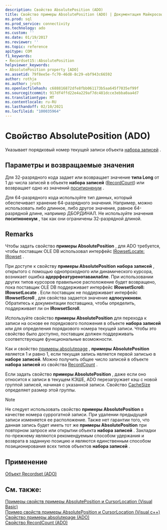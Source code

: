 ```yaml
---
description: Свойство AbsolutePosition (ADO)
title: Свойство примеры AbsolutePosition (ADO) | Документация Майкрософт
ms.prod: sql
ms.prod_service: connectivity
ms.technology: ado
ms.custom: ''
ms.date: 01/19/2017
ms.reviewer: ''
ms.topic: reference
apitype: COM
f1_keywords:
- Recordset15::AbsolutePosition
helpviewer_keywords:
- AbsolutePosition property [ADO]
ms.assetid: 79f8ee5e-fc70-46d8-8c29-ebf943c66592
author: rothja
ms.author: jroth
ms.openlocfilehash: c688816872dfe8fbb061173b5aa645f7035ef99f
ms.sourcegitcommit: 917df4ffd22e4a229af7dc481dcce3ebba0aa4d7
ms.translationtype: MT
ms.contentlocale: ru-RU
ms.lasthandoff: 02/10/2021
ms.locfileid: "100035964"
---
```

# <a name="absoluteposition-property-ado"></a>Свойство AbsolutePosition (ADO)
Указывает порядковый номер текущей записи объекта [набора записей](./recordset-object-ado.md) .  
  
## <a name="settings-and-return-values"></a>Параметры и возвращаемые значения  
 Для 32-разрядного кода задает или возвращает значение **типа Long** от 1 до числа записей в объекте **набора записей** ([RecordCount](./recordcount-property-ado.md)) или возвращает одно из значений [поситионенум](./positionenum.md) .  
  
 Для 64-разрядного кода используйте тип данных, который обеспечивает хранение 64-разрядного значения. Например, можно использовать либо длинное, либо другое значение, равное 64-разрядной длине, например ДБОРДИНАЛ. Не используйте значения **поситионенум** , так как они ограничены 32-разрядной длиной.  
  
## <a name="remarks"></a>Remarks  
 Чтобы задать свойство **примеры AbsolutePosition** , для ADO требуется, чтобы поставщик OLE DB использовал интерфейс [IRowsetLocate: IRowset](/previous-versions/windows/desktop/ms721190(v=vs.85)) .  
  
 При доступе к свойству **примеры AbsolutePosition** **набора записей** , открытого с помощью однопроходного или динамического курсора, возникает ошибка **адеррфеатуренотаваилабле**. При использовании других типов курсоров правильное расположение будет возвращено, пока поставщик OLE DB поддерживает интерфейс **IRowsetScroll: IRowsetLocate** . Если поставщик не поддерживает интерфейс **IRowsetScroll** , для свойства задается значение **адпосункновн**. Обратитесь к документации поставщика, чтобы определить, поддерживает ли он **IRowsetScroll**.  
  
 Используйте свойство **примеры AbsolutePosition** для перехода к записи на основе ее порядкового положения в объекте **набора записей** или для определения порядкового номера текущей записи. Чтобы это свойство было доступно, поставщик должен поддерживать соответствующие функциональные возможности.  
  
 Как и свойство [примеры absolutepage](./absolutepage-property-ado.md) , **примеры AbsolutePosition** является 1 и равно 1, если текущая запись является первой записью в **наборе записей**. Можно получить общее число записей в объекте **набора записей** из свойства [RecordCount](./recordcount-property-ado.md) .  
  
 Если задать свойство **примеры AbsolutePosition** , даже если оно относится к записи в текущем КЭШЕ, ADO перезагружает кэш с новой группой записей, начиная с указанной записи. Свойство [CacheSize](./cachesize-property-ado.md) определяет размер этой группы.  
  
> [!NOTE]
>  Не следует использовать свойство **примеры AbsolutePosition** в качестве номера суррогатной записи. При удалении предыдущей записи изменяется ее расположение. Также нет гарантии того, что данная запись будет иметь тот же **примеры AbsolutePosition** при повторном запросе или открытии объекта **набора записей** . Закладки по-прежнему являются рекомендуемым способом удержания и возврата в заданную позицию и являются единственным способом позиционирования всех типов объектов **набора записей** .  
  
## <a name="applies-to"></a>Применение  
 [Объект Recordset (ADO)](./recordset-object-ado.md)  
  
## <a name="see-also"></a>См. также:  
 [Примеры свойств примеры AbsolutePosition и CursorLocation (Visual Basic)](./absoluteposition-and-cursorlocation-properties-example-vb.md)   
 [Пример свойств примеры AbsolutePosition и CursorLocation (Visual c++)](./absoluteposition-and-cursorlocation-properties-example-vc.md)   
 [Свойство примеры absolutepage (ADO)](./absolutepage-property-ado.md)   
 [Свойство RecordCount (ADO)](./recordcount-property-ado.md)